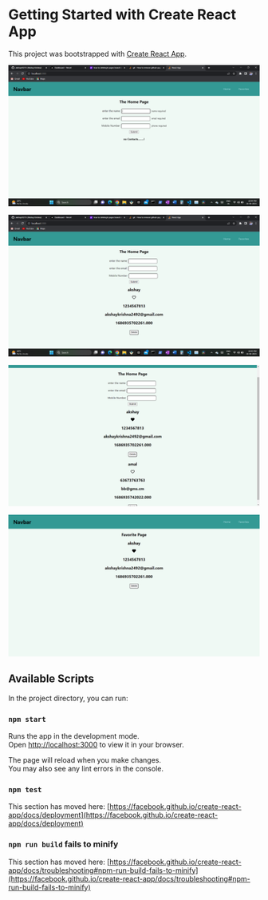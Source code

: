 # Getting Started with Create React App

This project was bootstrapped with [Create React App](https://github.com/facebook/create-react-app).





![Alt text](<src/assets/Screenshot (12).png>)







![Alt text](<src/assets/Screenshot (13).png>)








![Alt text](<src/assets/Screenshot (14).png>)






![Alt text](<src/assets/Screenshot (15).png>)





## Available Scripts

In the project directory, you can run:

### `npm start`

Runs the app in the development mode.\
Open [http://localhost:3000](http://localhost:3000) to view it in your browser.

The page will reload when you make changes.\
You may also see any lint errors in the console.

### `npm test`

This section has moved here: [https://facebook.github.io/create-react-app/docs/deployment](https://facebook.github.io/create-react-app/docs/deployment)

### `npm run build` fails to minify

This section has moved here: [https://facebook.github.io/create-react-app/docs/troubleshooting#npm-run-build-fails-to-minify](https://facebook.github.io/create-react-app/docs/troubleshooting#npm-run-build-fails-to-minify)

